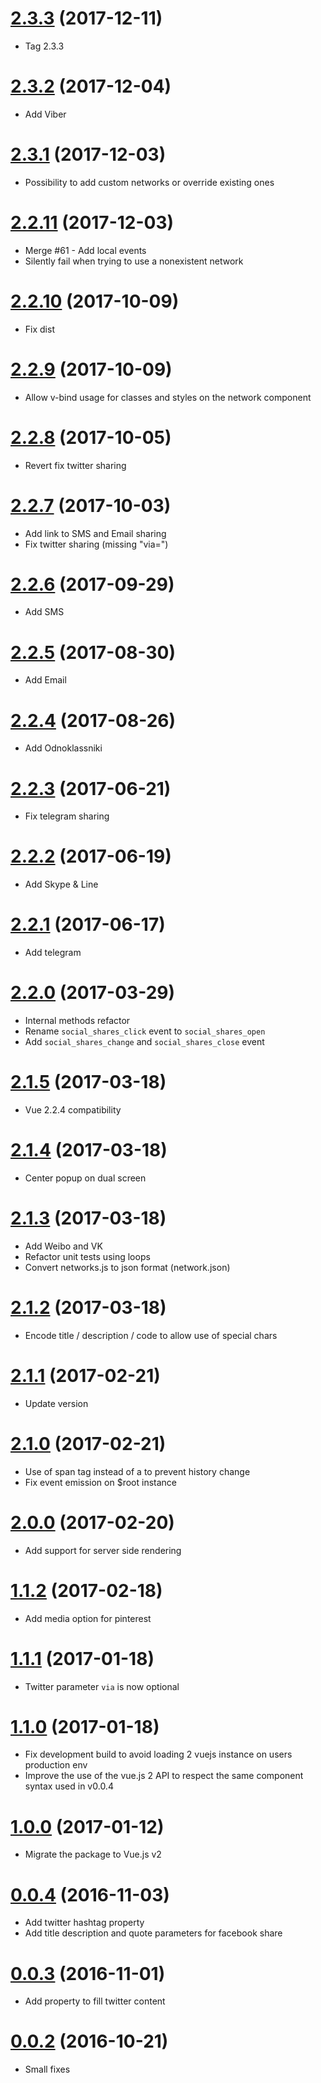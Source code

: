 <a name="2.3.3"></a>
# [2.3.3](https://github.com/nicolasbeauvais/vue-social-sharing/compare/2.3.2...2.3.3) (2017-12-11)
- Tag 2.3.3

<a name="2.3.2"></a>
# [2.3.2](https://github.com/nicolasbeauvais/vue-social-sharing/compare/2.3.1...2.3.2) (2017-12-04)
- Add Viber

<a name="2.3.1"></a>
# [2.3.1](https://github.com/nicolasbeauvais/vue-social-sharing/compare/2.2.11...2.3.1) (2017-12-03)
- Possibility to add custom networks or override existing ones

<a name="2.2.11"></a>
# [2.2.11](https://github.com/nicolasbeauvais/vue-social-sharing/compare/2.2.10...2.2.11) (2017-12-03)
- Merge #61 - Add local events
- Silently fail when trying to use a nonexistent network

<a name="2.2.10"></a>
# [2.2.10](https://github.com/nicolasbeauvais/vue-social-sharing/compare/2.2.9...2.2.10) (2017-10-09)
- Fix dist

<a name="2.2.9"></a>
# [2.2.9](https://github.com/nicolasbeauvais/vue-social-sharing/compare/2.2.8...2.2.9) (2017-10-09)
- Allow v-bind usage for classes and styles on the network component

<a name="2.2.8"></a>
# [2.2.8](https://github.com/nicolasbeauvais/vue-social-sharing/compare/2.2.7...2.2.8) (2017-10-05)
- Revert fix twitter sharing

<a name="2.2.7"></a>
# [2.2.7](https://github.com/nicolasbeauvais/vue-social-sharing/compare/2.2.6...2.2.7) (2017-10-03)
- Add link to SMS and Email sharing
- Fix twitter sharing (missing "via=")

<a name="2.2.6"></a>
# [2.2.6](https://github.com/nicolasbeauvais/vue-social-sharing/compare/2.2.5...2.2.6) (2017-09-29)
- Add SMS

<a name="2.2.5"></a>
# [2.2.5](https://github.com/nicolasbeauvais/vue-social-sharing/compare/2.2.4...2.2.5) (2017-08-30)
- Add Email

<a name="2.2.4"></a>
# [2.2.4](https://github.com/nicolasbeauvais/vue-social-sharing/compare/2.2.3...2.2.4) (2017-08-26)
- Add Odnoklassniki

<a name="2.2.3"></a>
# [2.2.3](https://github.com/nicolasbeauvais/vue-social-sharing/compare/2.2.2...2.2.3) (2017-06-21)
- Fix telegram sharing

<a name="2.2.2"></a>
# [2.2.2](https://github.com/nicolasbeauvais/vue-social-sharing/compare/2.2.1...2.2.2) (2017-06-19)
- Add Skype & Line

<a name="2.2.1"></a>
# [2.2.1](https://github.com/nicolasbeauvais/vue-social-sharing/compare/2.2.0...2.2.1) (2017-06-17)
- Add telegram

<a name="2.2.0"></a>
# [2.2.0](https://github.com/nicolasbeauvais/vue-social-sharing/compare/2.1.5...2.2.0) (2017-03-29)
- Internal methods refactor
- Rename `social_shares_click` event to `social_shares_open`
- Add `social_shares_change` and `social_shares_close` event

<a name="2.1.5"></a>
# [2.1.5](https://github.com/nicolasbeauvais/vue-social-sharing/compare/2.1.4...2.1.5) (2017-03-18)
- Vue 2.2.4 compatibility

<a name="2.1.4"></a>
# [2.1.4](https://github.com/nicolasbeauvais/vue-social-sharing/compare/2.1.3...2.1.4) (2017-03-18)
- Center popup on dual screen

<a name="2.1.3"></a>
# [2.1.3](https://github.com/nicolasbeauvais/vue-social-sharing/compare/2.1.2...2.1.3) (2017-03-18)
- Add Weibo and VK
- Refactor unit tests using loops
- Convert networks.js to json format (network.json)

<a name="2.1.2"></a>
# [2.1.2](https://github.com/nicolasbeauvais/vue-social-sharing/compare/2.1.1...2.1.2) (2017-03-18)
- Encode title / description / code to allow use of special chars

<a name="2.1.1"></a>
# [2.1.1](https://github.com/nicolasbeauvais/vue-social-sharing/compare/2.1.0...2.1.1) (2017-02-21)
- Update version

<a name="2.1.0"></a>
# [2.1.0](https://github.com/nicolasbeauvais/vue-social-sharing/compare/2.0.0...2.1.0) (2017-02-21)
- Use of span tag instead of a to prevent history change
- Fix event emission on $root instance

<a name="2.0.0"></a>
# [2.0.0](https://github.com/nicolasbeauvais/vue-social-sharing/compare/1.1.2...2.0.0) (2017-02-20)
- Add support for server side rendering

<a name="1.1.2"></a>
# [1.1.2](https://github.com/nicolasbeauvais/vue-social-sharing/compare/1.1.1...1.1.2) (2017-02-18)
- Add media option for pinterest

<a name="1.1.1"></a>
# [1.1.1](https://github.com/nicolasbeauvais/vue-social-sharing/compare/1.1.0...1.1.1) (2017-01-18)
- Twitter parameter `via` is now optional

<a name="1.1.0"></a>
# [1.1.0](https://github.com/nicolasbeauvais/vue-social-sharing/compare/1.0.0...1.1.0) (2017-01-18)
- Fix development build to avoid loading 2 vuejs instance on users production env
- Improve the use of the vue.js 2 API to respect the same component syntax used in v0.0.4

<a name="1.0.0"></a>
# [1.0.0](https://github.com/nicolasbeauvais/vue-social-sharing/compare/0.0.4...1.0.0) (2017-01-12)
- Migrate the package to Vue.js v2

<a name="0.0.4"></a>
# [0.0.4](https://github.com/nicolasbeauvais/vue-social-sharing/compare/0.0.3...0.0.4) (2016-11-03)
- Add twitter hashtag property
- Add title description and quote parameters for facebook share

<a name="0.0.3"></a>
# [0.0.3](https://github.com/nicolasbeauvais/vue-social-sharing/compare/0.0.2...0.0.3) (2016-11-01)
- Add property to fill twitter content

<a name="0.0.2"></a>
# [0.0.2](https://github.com/nicolasbeauvais/vue-social-sharing/compare/0.0.1...0.0.2) (2016-10-21)
- Small fixes
